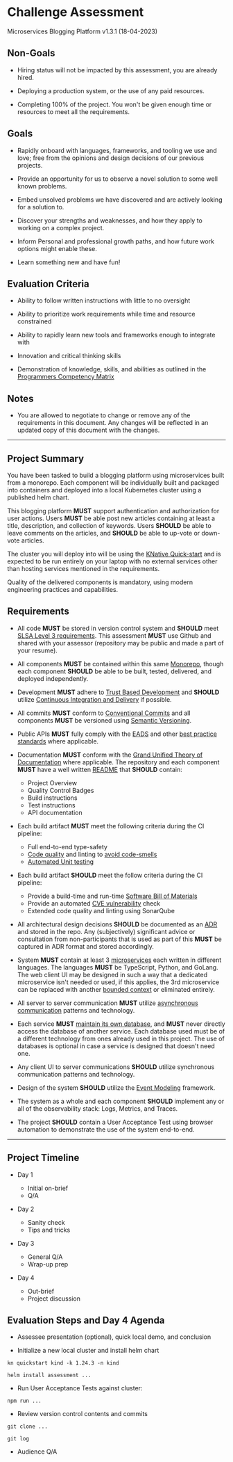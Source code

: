 # Challenge Assessment

Microservices Blogging Platform v1.3.1 (18-04-2023)

## Non-Goals

- Hiring status will not be impacted by this assessment, you are already hired.

- Deploying a production system, or the use of any paid resources.

- Completing 100% of the project. You won't be given enough time or resources to meet all the requirements.

## Goals

- Rapidly onboard with languages, frameworks, and tooling we use and love; free from the opinions and design decisions of our previous projects.

- Provide an opportunity for us to observe a novel solution to some well known problems.

- Embed unsolved problems we have discovered and are actively looking for a solution to.

- Discover your strengths and weaknesses, and how they apply to working on a complex project.

- Inform Personal and professional growth paths, and how future work options might enable these.

- Learn something new and have fun!

## Evaluation Criteria

- Ability to follow written instructions with little to no oversight

- Ability to prioritize work requirements while time and resource constrained

- Ability to rapidly learn new tools and frameworks enough to integrate with

- Innovation and critical thinking skills

- Demonstration of knowledge, skills, and abilities as outlined in the [Programmers Competency Matrix](https://sijinjoseph.netlify.app/programmer-competency-matrix/)

## Notes

- You are allowed to negotiate to change or remove any of the requirements in this document. Any changes will be reflected in an updated copy of this document with the changes.

---

## Project Summary

You have been tasked to build a blogging platform using microservices built from a monorepo. Each component will be individually built and packaged into containers and deployed into a local Kubernetes cluster using a published helm chart.

This blogging platform **MUST** support authentication and authorization for user actions. Users **MUST** be able post new articles containing at least a title, description, and collection of keywords. Users **SHOULD** be able to leave comments on the articles, and **SHOULD** be able to up-vote or down-vote articles.

The cluster you will deploy into will be using the [KNative Quick-start](https://knative.dev/docs/getting-started/quickstart-install) and is expected to be run entirely on your laptop with no external services other than hosting services mentioned in the requirements.

Quality of the delivered components is mandatory, using modern engineering practices and capabilities.

## Requirements

- All code **MUST** be stored in version control system and **SHOULD** meet [SLSA Level 3 requirements](https://slsa.dev/spec/v0.1/). This assessment **MUST** use Github and shared with your assessor (repository may be public and made a part of your resume).

- All components **MUST** be contained within this same [Monorepo](https://monorepo.tools/), though each component **SHOULD** be able to be built, tested, delivered, and deployed independently.

- Development **MUST** adhere to [Trust Based Development](https://trunkbaseddevelopment.com/) and **SHOULD** utilize [Continuous Integration and Delivery](https://minimumcd.org/minimumcd/) if possible.

- All commits **MUST** conform to [Conventional Commits](https://www.conventionalcommits.org/en/v1.0.0/) and all components **MUST** be versioned using [Semantic Versioning](https://semver.org/).

- Public APIs **MUST** fully comply with the [EADS](https://dodcio.github.io/eads/) and other [best practice standards](https://standards.rest/) where applicable.

- Documentation **MUST** conform with the [Grand Unified Theory of Documentation](https://documentation.divio.com/) where applicable. The repository and each component **MUST** have a well written [README](https://www.makeareadme.com/
) that **SHOULD** contain:

    - Project Overview
    - Quality Control Badges
    - Build instructions
    - Test instructions
    - API documentation

- Each build artifact **MUST** meet the following criteria during the CI pipeline:

    - Full end-to-end type-safety
    - [Code quality](https://connascence.io/) and linting to [avoid code-smells](https://luzkan.github.io/smells/)
    - [Automated Unit testing](https://kentbeck.github.io/TestDesiderata/)

- Each build artifact **SHOULD** meet the follow criteria during the CI pipeline:

    - Provide a build-time and run-time [Software Bill of Materials](https://ntia.gov/page/software-bill-materials)
    - Provide an automated [CVE vulnerability](https://nvd.nist.gov/vuln/search) check
    - Extended code quality and linting using SonarQube

- All architectural design decisions **SHOULD** be documented as an [ADR](https://adr.github.io/) and stored in the repo. Any (subjectively) significant advice or consultation from non-participants that is used as part of this **MUST** be captured in ADR format and stored accordingly.

- System **MUST** contain at least 3 [microservices](https://learn.microsoft.com/en-us/dotnet/architecture/microservices/microservice-ddd-cqrs-patterns/ddd-oriented-microservice) each written in different languages. The languages **MUST** be TypeScript, Python, and GoLang. The web client UI may be designed in such a way that a dedicated microservice isn't needed or used, if this applies, the 3rd microservice can be replaced with another [bounded context](https://github.com/ddd-crew/bounded-context-canvas) or eliminated entirely.

- All server to server communication **MUST** utilize [asynchronous communication](https://www.reactivemanifesto.org/) patterns and technology.

- Each service **MUST** [maintain its own database](https://microservices.io/patterns/data/database-per-service.html), and **MUST** never directly access the database of another service. Each database used must be of a different technology from ones already used in this project. The use of databases is optional in case a service is designed that doesn't need one.

- Any client UI to server communications **SHOULD** utilize synchronous communication patterns and technology.

- Design of the system **SHOULD** utilize the [Event Modeling](https://eventmodeling.org/) framework.

- The system as a whole and each component **SHOULD** implement any or all of the observability stack: Logs, Metrics, and Traces.

- The project **SHOULD** contain a User Acceptance Test using browser automation to demonstrate the use of the system end-to-end.

---

## Project Timeline

- Day 1
    - Initial on-brief
    - Q/A

- Day 2
    - Sanity check
    - Tips and tricks

- Day 3
    - General Q/A 
    - Wrap-up prep

- Day 4
    - Out-brief
    - Project discussion

## Evaluation Steps and Day 4 Agenda

- Assessee presentation (optional), quick local demo, and conclusion

- Initialize a new local cluster and install helm chart

```shell
kn quickstart kind -k 1.24.3 -n kind

helm install assessment ...
```

- Run User Acceptance Tests against cluster:

```shell
npm run ...
```

- Review version control contents and commits

```shell
git clone ...

git log
```

- Audience Q/A
